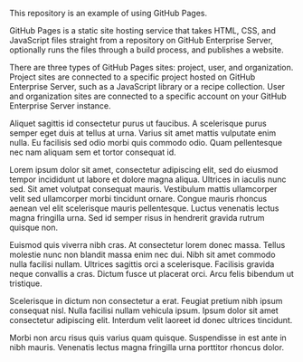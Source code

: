 This repository is an example of using GitHub Pages.

GitHub Pages is a static site hosting service that takes HTML, CSS, and JavaScript files straight from a repository on GitHub Enterprise Server, optionally runs the files through a build process, and publishes a website.

There are three types of GitHub Pages sites: project, user, and organization. Project sites are connected to a specific project hosted on GitHub Enterprise Server, such as a JavaScript library or a recipe collection. User and organization sites are connected to a specific account on your GitHub Enterprise Server instance.

Aliquet sagittis id consectetur purus ut faucibus. A scelerisque purus semper eget duis at tellus at urna. Varius sit amet mattis vulputate enim nulla. Eu facilisis sed odio morbi quis commodo odio. Quam pellentesque nec nam aliquam sem et tortor consequat id.

Lorem ipsum dolor sit amet, consectetur adipiscing elit, sed do eiusmod tempor incididunt ut labore et dolore magna aliqua. Ultrices in iaculis nunc sed. Sit amet volutpat consequat mauris. Vestibulum mattis ullamcorper velit sed ullamcorper morbi tincidunt ornare. Congue mauris rhoncus aenean vel elit scelerisque mauris pellentesque. Luctus venenatis lectus magna fringilla urna. Sed id semper risus in hendrerit gravida rutrum quisque non.

Euismod quis viverra nibh cras. At consectetur lorem donec massa. Tellus molestie nunc non blandit massa enim nec dui. Nibh sit amet commodo nulla facilisi nullam. Ultrices sagittis orci a scelerisque. Facilisis gravida neque convallis a cras. Dictum fusce ut placerat orci. Arcu felis bibendum ut tristique.

Scelerisque in dictum non consectetur a erat. Feugiat pretium nibh ipsum consequat nisl. Nulla facilisi nullam vehicula ipsum. Ipsum dolor sit amet consectetur adipiscing elit. Interdum velit laoreet id donec ultrices tincidunt.

Morbi non arcu risus quis varius quam quisque. Suspendisse in est ante in nibh mauris. Venenatis lectus magna fringilla urna porttitor rhoncus dolor.